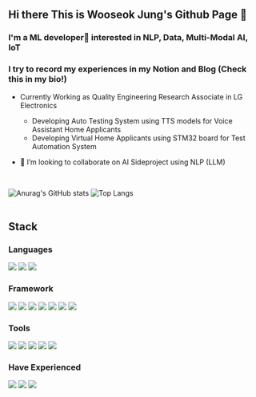 ## Hi there This is Wooseok Jung's Github Page 👋
### I'm a ML developer🌱 interested in NLP, Data, Multi-Modal AI, IoT

### I try to record my experiences in my Notion and Blog (Check this in my bio!)

- Currently Working as Quality Engineering Research Associate in LG Electronics
  - Developing Auto Testing System using TTS models for Voice Assistant Home Applicants
  - Developing Virtual Home Applicants using STM32 board for Test Automation System 

- 👯 I’m looking to collaborate on AI Sideproject using NLP (LLM)

  
<br>

![Anurag's GitHub stats](https://github-readme-stats.vercel.app/api?username=wooseok-AI&show_icons=true&theme=tokyonight)
![Top Langs](https://github-readme-stats.vercel.app/api/top-langs/?username=wooseok-AI&layout=compact&theme=tokyonight)
<br>
<br>

## Stack

### Languages
<img src="https://img.shields.io/badge/python-3776AB?style=for-the-badge&logo=python&logoColor=ffffff">  <img src="https://img.shields.io/badge/java-ffffff?style=for-the-badge&logo=java&logoColor=3776AB"> <img src="https://img.shields.io/badge/MySQL-4479A1?style=for-the-badge&logo=MySQL&logoColor=ffffff">

### Framework
<img src = "https://img.shields.io/badge/PyTorch-%23EE4C2C.svg?style=for-the-badge&logo=PyTorch&logoColor=white"> <img src = "https://img.shields.io/badge/Keras-%23D00000.svg?style=for-the-badge&logo=Keras&logoColor=white"> <img src = "https://img.shields.io/badge/Matplotlib-%23ffffff.svg?style=for-the-badge&logo=Matplotlib&logoColor=black"> <img src = "https://img.shields.io/badge/pandas-%23150458.svg?style=for-the-badge&logo=pandas&logoColor=white">
<img src = "https://img.shields.io/badge/scikit--learn-%23F7931E.svg?style=for-the-badge&logo=scikit-learn&logoColor=white"> <img src = "https://img.shields.io/badge/TensorFlow-%23FF6F00.svg?style=for-the-badge&logo=TensorFlow&logoColor=white">
<img src="https://img.shields.io/badge/django-092E20?style=for-the-badge&logo=django&logoColor=ffffff"> 

### Tools
<img src="https://img.shields.io/badge/docker-2496ED?style=for-the-badge&logo=docker&logoColor=ffffff">  <img src="https://img.shields.io/badge/Amazon AWS-232F3E?style=for-the-badge&logo=Amazon AWS&logoColor=ffffff">  <img src="https://img.shields.io/badge/Git-F04032?style=for-the-badge&logo=Git&logoColor=ffffff">  <img src="https://img.shields.io/badge/Github-181717?style=for-the-badge&logo=Github&logoColor=ffffff">  <img src="https://img.shields.io/badge/Github Actions-2088ff?style=for-the-badge&logo=Github Actions&logoColor=ffffff">

### Have Experienced
<img src="https://img.shields.io/badge/tableau-E97627?style=for-the-badge&logo=tableau&logoColor=ffffff">  <img src="https://img.shields.io/badge/apache airflow-017CEE?style=for-the-badge&logo=apache airflow&logoColor=ffffff"> <img src="https://img.shields.io/badge/Spring Boot-6DB33F?style=for-the-badge&logo=Spring Boot&logoColor=ffffff">


<!--
**Dev-Ian-Lee/Dev-Ian-Lee** is a ✨ _special_ ✨ repository because its `README.md` (this file) appears on your GitHub profile.

Here are some ideas to get you started:

- 🔭 I’m currently working on ...
- 🌱 I’m currently learning ...
- 👯 I’m looking to collaborate on ...
- 🤔 I’m looking for help with ...
- 💬 Ask me about ...
- 📫 How to reach me: ...
- 😄 Pronouns: ...
- ⚡ Fun fact: ...
-->
